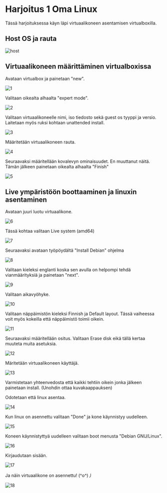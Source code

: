 # Harjoitus 1 Oma Linux

Tässä harjoituksessa käyn läpi virtuaalikoneen asentamisen virtualboxilla.

## Host OS ja rauta
  ![host](https://github.com/jokuj/linux-palvelimet/assets/66909210/da3f5c1f-869c-4326-a0fd-33ce2fff0712)
  
## Virtuaalikoneen määrittäminen virtualboxissa

Avataan virtualbox ja painetaan "new".

![1](https://github.com/jokuj/linux-palvelimet/assets/66909210/558f2a00-292b-4708-b1f8-d0865cbf0f86)

Valitaan oikealta alhaalta "expert mode".

![2](https://github.com/jokuj/linux-palvelimet/assets/66909210/3e1ab4b0-fc57-4ed9-ba69-59404e454614)

Valitaan virtuaalikoneelle nimi, iso tiedosto sekä guest os tyyppi ja versio. Laitetaan myös ruksi kohtaan unattended install.

![3](https://github.com/jokuj/linux-palvelimet/assets/66909210/32f1cd46-fb4b-4842-9ebe-05211cd42ed5)

Määritetään virtuaalikoneen rauta.

![4](https://github.com/jokuj/linux-palvelimet/assets/66909210/54feee73-54f9-4a1b-bf47-982aed3ffc63)

Seuraavaksi määritellään kovalevyn ominaisuudet. En muuttanut näitä. Tämän jälkeen painetaan oikealta alhaalta "Finish"

![5](https://github.com/jokuj/linux-palvelimet/assets/66909210/33127761-6ade-47dc-9712-459ba20cb33c)

## Live ympäristöön boottaaminen ja linuxin asentaminen

Avataan juuri luotu virtuaalikone.

![6](https://github.com/jokuj/linux-palvelimet/assets/66909210/bb061ffd-4805-4f66-80c5-4e6f7e7bc853)

Tässä kohtaa valitaan Live system (amd64)

![7](https://github.com/jokuj/linux-palvelimet/assets/66909210/83263cce-1786-456d-98d9-ba64fe7a5379)

Seuraavaksi avataan työpöydältä "Install Debian" ohjelma

![8](https://github.com/jokuj/linux-palvelimet/assets/66909210/55de59b0-5af6-48ab-89a1-13518e2c4436)

Valitaan kieleksi englanti koska sen avulla on helpompi tehdä vianmäärityksiä ja painetaan "next".

![9](https://github.com/jokuj/linux-palvelimet/assets/66909210/8c5cfc17-b7c2-42f3-89a0-46fc13700154)

Valitaan aikavyöhyke.

![10](https://github.com/jokuj/linux-palvelimet/assets/66909210/be921e85-9e05-40e7-834b-97bc6d88c9fb)

Valitaan näppäimistön kieleksi Finnish ja Default layout. Tässä vaiheessa voit myös kokeilla että näppäimistö toimii oikein.

![11](https://github.com/jokuj/linux-palvelimet/assets/66909210/ec42d3cb-a5e7-4587-a682-ab0468b6333b)

Seuraavaksi määritellään ositus. Valitaan Erase disk eikä tällä kertaa muuteta muita asetuksia.

![12](https://github.com/jokuj/linux-palvelimet/assets/66909210/6c8d6298-1f2a-4821-855c-4728aed689bc)

Märitetään virtuaalikoneen käyttäjä.

![13](https://github.com/jokuj/linux-palvelimet/assets/66909210/7aa98fee-d966-442c-bc55-228a1b05e869)

Varmistetaan yhteenvedosta että kaikki tehtiin oikein jonka jälkeen painetaan install. (Unohdin ottaa kuvakaappauksen)

Odotetaan että linux asentaa.

![14](https://github.com/jokuj/linux-palvelimet/assets/66909210/98439283-f58b-4b02-a0da-cdb7ad80d69e)

Kun linux on asennettu valitaan "Done" ja kone käynnistyy uudelleen.

![15](https://github.com/jokuj/linux-palvelimet/assets/66909210/fb1dc6f4-14ea-4c11-bb06-d20d81088c21)

Koneen käynnistyttyä uudelleen valitaan boot menusta "Debian GNU/Linux".

![16](https://github.com/jokuj/linux-palvelimet/assets/66909210/f360cd8a-ac9c-454e-9599-13734f6c1659)

Kirjaudutaan sisään.

![17](https://github.com/jokuj/linux-palvelimet/assets/66909210/8d6a9ce9-e7db-4bd9-9d46-79b28b471b36)

Ja näin virtuaalikone on asennettu! (^o^)丿

![18](https://github.com/jokuj/linux-palvelimet/assets/66909210/f95c57a1-975c-4196-ba50-d206aa58b683)



